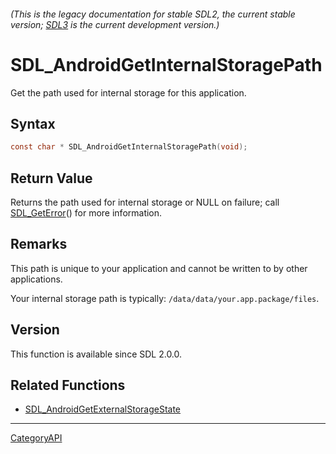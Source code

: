 ###### (This is the legacy documentation for stable SDL2, the current stable version; [SDL3](https://wiki.libsdl.org/SDL3/) is the current development version.)
# SDL_AndroidGetInternalStoragePath

Get the path used for internal storage for this application.

## Syntax

```c
const char * SDL_AndroidGetInternalStoragePath(void);

```

## Return Value

Returns the path used for internal storage or NULL on failure; call
[SDL_GetError](SDL_GetError)() for more information.

## Remarks

This path is unique to your application and cannot be written to by other
applications.

Your internal storage path is typically:
`/data/data/your.app.package/files`.

## Version

This function is available since SDL 2.0.0.

## Related Functions

* [SDL_AndroidGetExternalStorageState](SDL_AndroidGetExternalStorageState)

----
[CategoryAPI](CategoryAPI)

